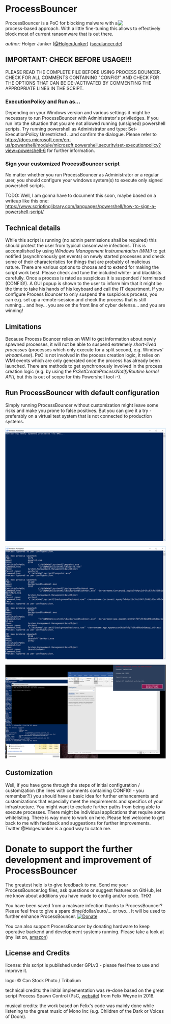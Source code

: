# ProcessBouncer
<img src="http://processbouncer.org/pblogo.png" width="150pt" style="float:right;">

ProcessBouncer is a PoC for blocking malware with a process-based approach. With a little fine-tuning this allows to effectively block most of current ransomware that is out there.

_author:_ Holger Junker ([@HolgerJunker](https://twitter.com/HolgerJunker)) ([seculancer.de](http://www.seculancer.de))

## IMPORTANT: CHECK BEFORE USAGE!!!

PLEASE READ THE COMPLETE FILE BEFORE USING PROCESS BOUNCER. CHECK FOR ALL COMMENTS CONTAINING "CONFIG!" AND CHECK FOR THE OPTIONS THAT CAN BE DE-/ACTIVATED BY COMMENTING THE APPROPRIATE LINES IN THE SCRIPT.

### ExecutionPolicy and Run as...
Depending on your Windows version and various settings it might be necessary to run ProcessBouncer with Administrator's priviledges. If you run into the situation that you are not allowed running (unsigned) powershell scripts. Try running powershell as Administrator and type:
	Set-ExecutionPolicy Unrestricted
	...and confirm the dialogue.
Please refer to https://docs.microsoft.com/en-us/powershell/module/microsoft.powershell.security/set-executionpolicy?view=powershell-6 for further information.

### Sign your customized ProcessBouncer script
No matter whether you run ProcessBouncer as Administrator or a regular user, you should configure your windows system(s) to execute only signed powershell scripts.

TODO: Well, I am gonna have to document this soon, maybe based on a writeup like this one: https://www.scriptinglibrary.com/languages/powershell/how-to-sign-a-powershell-script/

## Technical details
While this script is running (no admin permissions shall be required) this should protect the user from typical ransomware infections. This is accomplished by using _Windows Management Instrumentation (WMI)_ to get notified (asynchronously get events) on newly started processes and check some of their characteristics for things that are probably of malicious nature. There are various options to choose and to extend for making the script work best. Please check and tune the included white- and blacklists carefully. Once a process is rated as suspicious it is suspended / terminated (CONFIG!). A GUI popup is shown to the user to inform him that it might be the time to take his hands of his keyboard and call the IT department. If you configure Process Bouncer to only suspend the suspicious process, you can e.g. set up a remote-session and check the process that is still running... and hey... you are on the front line of cyber defense... and you are winning!

## Limitations

Because Process Bouncer relies on WMI to get information about newly spawned processes, it will not be able to suspend extremely _short-lived processes_ (processes which only execute for a split second, e.g. Windows' _whoami.exe_). PsC is not involved in the process creation logic, it relies on 
WMI events which are only generated once the process has already been launched. There are methods to get synchronously involved in the process creation logic (e.g. by using the _PsSetCreateProcessNotifyRoutine kernel API_), but this is out of scope for this Powershell tool :-).

## Run ProcessBouncer with default configuration

Simply running ProcessBouncer without customization might leave some risks and make you prone to false positives. But you can give it a try - preferably on a virtual test system that is not connected to production systems.

![Starting ProcessBouncer powershell script](./pb-starting.png)  

![ProcessBouncer reacting on some processes created on the system](./pb-started.png?raw=true)

![ProcessBouncer has blocked a malicious process started from an MS office application](./pb-inaction.png?raw=true)

## Customization
Well, if you have gone through the steps of initial configuration / customization (the lines with comments containing CONFIG! - you remember?!) you should have a basic idea for further enhancements and customizations that especially meet the requirements and specifics of your infrastructure. You might want to exclude further paths from being able to execute processes. There might be individual applications that require some whitelisting. There is way more to work on here. Please feel welcome to get back to me with feedback and suggestions for further improvements. Twitter @HolgerJunker is a good way to catch me.

# Donate to support the further development and improvement of ProcessBouncer
The greatest help is to give feedback to me. Send me your ProcessBouncer.log files, ask questions or suggest features on GitHub, let me know about additions you have made to config and/or code. THX!

You have been saved from a malware infection thanks to ProcessBouncer? Please feel free to give a spare dime/dollar/euro/... or two... It will be used to further enhance ProcessBouncer.
[![Donate](https://img.shields.io/badge/Donate-PayPal-green.svg)](https://www.paypal.com/cgi-bin/webscr?cmd=_s-xclick&hosted_button_id=WLC2SHZL6SPNY)

You can also support ProcessBouncer by donating hardware to keep operative backend and development systems running. Please take a look at (my list on, [amazon](https://www.amazon.de/hz/wishlist/ls/2FD1Z75K43I7M?ref_=wl_share))


## License and Credits
license: this script is published under GPLv3 - please feel free to use and improve it.

logo: © Can Stock Photo / Tribalium

technical credits: the initial implementation was re-done based on the great script Process Spawn Control (PsC, [website](https://github.com/felixweyne/ProcessSpawnControl)) from Felix Weyne in 2018.

musical credits: the work based on Felix's code was mainly done while listening to the great music of Mono Inc (e.g. Children of the Dark or Voices of Doom).

